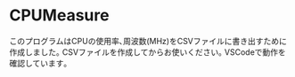 # CPUMeasure
このプログラムはCPUの使用率､周波数(MHz)をCSVファイルに書き出すために作成しました｡
CSVファイルを作成してからお使いください｡
VSCodeで動作を確認しています｡
